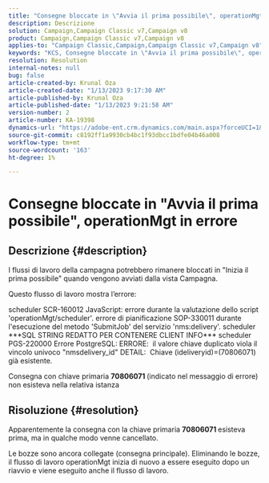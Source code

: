 ```yaml
---
title: "Consegne bloccate in \"Avvia il prima possibile\", operationMgt in errore"
description: Descrizione
solution: Campaign,Campaign Classic v7,Campaign v8
product: Campaign,Campaign Classic v7,Campaign v8
applies-to: "Campaign Classic,Campaign,Campaign Classic v7,Campaign v8"
keywords: "KCS, Consegne bloccate in \"Avvia il prima possibile\", operationMgt in errore"
resolution: Resolution
internal-notes: null
bug: false
article-created-by: Krunal Oza
article-created-date: "1/13/2023 9:17:30 AM"
article-published-by: Krunal Oza
article-published-date: "1/13/2023 9:21:58 AM"
version-number: 2
article-number: KA-19398
dynamics-url: "https://adobe-ent.crm.dynamics.com/main.aspx?forceUCI=1&pagetype=entityrecord&etn=knowledgearticle&id=2c80ee16-2393-ed11-aad1-6045bd006793"
source-git-commit: c8192ff1a9930cb4bc1f93dbcc1bdfe04b46a008
workflow-type: tm+mt
source-wordcount: '163'
ht-degree: 1%

---
```


# Consegne bloccate in &quot;Avvia il prima possibile&quot;, operationMgt in errore

## Descrizione {#description}


I flussi di lavoro della campagna potrebbero rimanere bloccati in &quot;Inizia il prima possibile&quot; quando vengono avviati dalla vista Campagna.



Questo flusso di lavoro mostra l’errore:

scheduler SCR-160012 JavaScript: errore durante la valutazione dello script &#39;operationMgt/scheduler&#39;.
errore di pianificazione SOP-330011 durante l&#39;esecuzione del metodo &#39;SubmitJob&#39; del servizio &#39;nms:delivery&#39;.
scheduler \*\*\*SQL STRING REDATTO PER CONTENERE CLIENT INFO\*\*\* scheduler PGS-220000 Errore PostgreSQL: ERRORE:  il valore chiave duplicato viola il vincolo univoco &quot;nmsdelivery_id&quot; DETAIL:  Chiave (ideliveryid)=(70806071) già esistente.

Consegna con chiave primaria <b>70806071 </b>(indicato nel messaggio di errore) non esisteva nella relativa istanza


## Risoluzione {#resolution}


Apparentemente la consegna con la chiave primaria <b>70806071 </b>esisteva prima, ma in qualche modo venne cancellato.

Le bozze sono ancora collegate (consegna principale). Eliminando le bozze, il flusso di lavoro operationMgt inizia di nuovo a essere eseguito dopo un riavvio e viene eseguito anche il flusso di lavoro.
